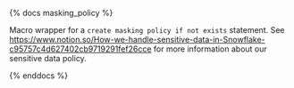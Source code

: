 {% docs masking_policy %}

Macro wrapper for a `create masking policy if not exists` statement. See
https://www.notion.so/How-we-handle-sensitive-data-in-Snowflake-c95757c4d627402cb9719291fef26cce
for more information about our sensitive data policy.

{% enddocs %}